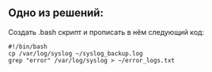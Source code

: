 ## Одно из решений:
Создать .bash скрипт и прописать в нём следующий код:
```
#!/bin/bash
cp /var/log/syslog ~/syslog_backup.log
grep "error" /var/log/syslog > ~/error_logs.txt
```
